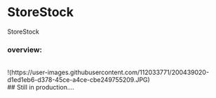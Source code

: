 # StoreStock
StoreStock
<br/>
### overview:
<br/>
!(https://user-images.githubusercontent.com/112033771/200439020-d1ed1eb6-d378-45ce-a4ce-cbe249755209.JPG)
<br/>
## Still in production....

